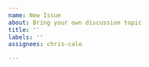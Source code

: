 ```yaml
---
name: New Issue
about: Bring your own discussion topic
title: ''
labels: ''
assignees: chris-calo

---
```



